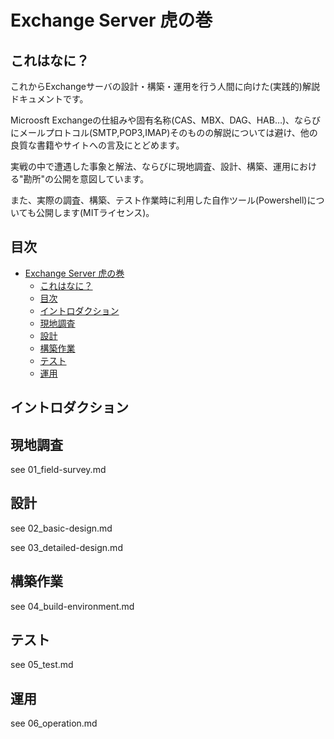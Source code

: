 # Exchange Server 虎の巻

## これはなに？

これからExchangeサーバの設計・構築・運用を行う人間に向けた(実践的)解説ドキュメントです。

Microosft Exchangeの仕組みや固有名称(CAS、MBX、DAG、HAB…)、ならびにメールプロトコル(SMTP,POP3,IMAP)そのものの解説については避け、他の良質な書籍やサイトへの言及にとどめます。

実戦の中で遭遇した事象と解法、ならびに現地調査、設計、構築、運用における"勘所"の公開を意図しています。

また、実際の調査、構築、テスト作業時に利用した自作ツール(Powershell)についても公開します(MITライセンス)。

## 目次

- [Exchange Server 虎の巻](#exchange-server-虎の巻)
  - [これはなに？](#これはなに)
  - [目次](#目次)
  - [イントロダクション](#イントロダクション)
  - [現地調査](#現地調査)
  - [設計](#設計)
  - [構築作業](#構築作業)
  - [テスト](#テスト)
  - [運用](#運用)

## イントロダクション

## 現地調査

see 01_field-survey.md

## 設計

see 02_basic-design.md

see 03_detailed-design.md

## 構築作業

see 04_build-environment.md

## テスト

see 05_test.md

## 運用

see 06_operation.md
